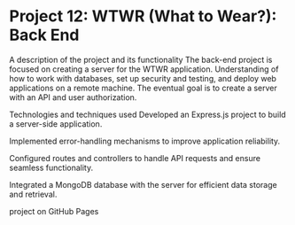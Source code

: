 # Project 12: WTWR (What to Wear?): Back End
A description of the project and its functionality
The back-end project is focused on creating a server for the WTWR application. Understanding of how to work with databases, set up security and testing, and deploy web applications on a remote machine. The eventual goal is to create a server with an API and user authorization.

Technologies and techniques used
Developed an Express.js project to build a server-side application.

Implemented error-handling mechanisms to improve application reliability.

Configured routes and controllers to handle API requests and ensure seamless functionality.

Integrated a MongoDB database with the server for efficient data storage and retrieval.

project on GitHub Pages
